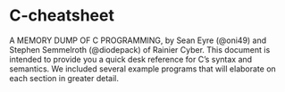 # C-cheatsheet
A MEMORY DUMP OF C PROGRAMMING, by Sean Eyre (@oni49) and Stephen Semmelroth (@diodepack) of Rainier Cyber. This document is intended to provide you a quick desk reference for C’s syntax and semantics. We included several example programs that will elaborate on each section in greater detail. 
